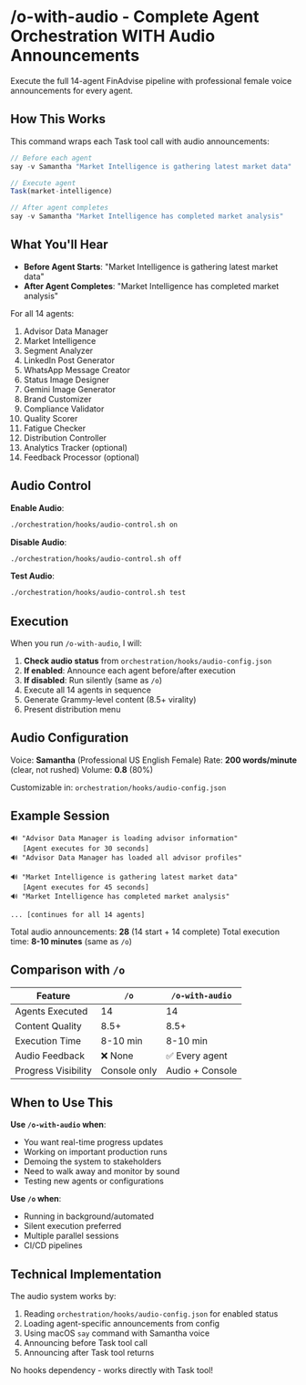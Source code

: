 # /o-with-audio - Complete Agent Orchestration WITH Audio Announcements

Execute the full 14-agent FinAdvise pipeline with professional female voice announcements for every agent.

## How This Works

This command wraps each Task tool call with audio announcements:

```javascript
// Before each agent
say -v Samantha "Market Intelligence is gathering latest market data"

// Execute agent
Task(market-intelligence)

// After agent completes
say -v Samantha "Market Intelligence has completed market analysis"
```

## What You'll Hear

- **Before Agent Starts**: "Market Intelligence is gathering latest market data"
- **After Agent Completes**: "Market Intelligence has completed market analysis"

For all 14 agents:
1. Advisor Data Manager
2. Market Intelligence
3. Segment Analyzer
4. LinkedIn Post Generator
5. WhatsApp Message Creator
6. Status Image Designer
7. Gemini Image Generator
8. Brand Customizer
9. Compliance Validator
10. Quality Scorer
11. Fatigue Checker
12. Distribution Controller
13. Analytics Tracker (optional)
14. Feedback Processor (optional)

## Audio Control

**Enable Audio**:
```bash
./orchestration/hooks/audio-control.sh on
```

**Disable Audio**:
```bash
./orchestration/hooks/audio-control.sh off
```

**Test Audio**:
```bash
./orchestration/hooks/audio-control.sh test
```

## Execution

When you run `/o-with-audio`, I will:

1. **Check audio status** from `orchestration/hooks/audio-config.json`
2. **If enabled**: Announce each agent before/after execution
3. **If disabled**: Run silently (same as `/o`)
4. Execute all 14 agents in sequence
5. Generate Grammy-level content (8.5+ virality)
6. Present distribution menu

## Audio Configuration

Voice: **Samantha** (Professional US English Female)
Rate: **200 words/minute** (clear, not rushed)
Volume: **0.8** (80%)

Customizable in: `orchestration/hooks/audio-config.json`

## Example Session

```
🔊 "Advisor Data Manager is loading advisor information"
   [Agent executes for 30 seconds]
🔊 "Advisor Data Manager has loaded all advisor profiles"

🔊 "Market Intelligence is gathering latest market data"
   [Agent executes for 45 seconds]
🔊 "Market Intelligence has completed market analysis"

... [continues for all 14 agents]
```

Total audio announcements: **28** (14 start + 14 complete)
Total execution time: **8-10 minutes** (same as `/o`)

## Comparison with `/o`

| Feature | `/o` | `/o-with-audio` |
|---------|------|-----------------|
| Agents Executed | 14 | 14 |
| Content Quality | 8.5+ | 8.5+ |
| Execution Time | 8-10 min | 8-10 min |
| Audio Feedback | ❌ None | ✅ Every agent |
| Progress Visibility | Console only | Audio + Console |

## When to Use This

**Use `/o-with-audio` when**:
- You want real-time progress updates
- Working on important production runs
- Demoing the system to stakeholders
- Need to walk away and monitor by sound
- Testing new agents or configurations

**Use `/o` when**:
- Running in background/automated
- Silent execution preferred
- Multiple parallel sessions
- CI/CD pipelines

## Technical Implementation

The audio system works by:

1. Reading `orchestration/hooks/audio-config.json` for enabled status
2. Loading agent-specific announcements from config
3. Using macOS `say` command with Samantha voice
4. Announcing before Task tool call
5. Announcing after Task tool returns

No hooks dependency - works directly with Task tool!

